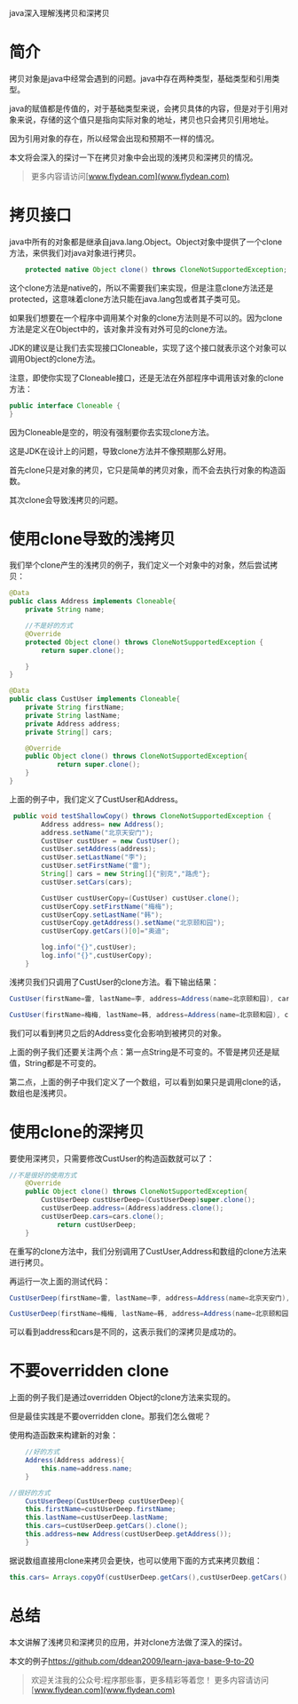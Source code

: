 java深入理解浅拷贝和深拷贝

# 简介

拷贝对象是java中经常会遇到的问题。java中存在两种类型，基础类型和引用类型。

java的赋值都是传值的，对于基础类型来说，会拷贝具体的内容，但是对于引用对象来说，存储的这个值只是指向实际对象的地址，拷贝也只会拷贝引用地址。

因为引用对象的存在，所以经常会出现和预期不一样的情况。

本文将会深入的探讨一下在拷贝对象中会出现的浅拷贝和深拷贝的情况。

> 更多内容请访问[www.flydean.com](www.flydean.com)

# 拷贝接口

java中所有的对象都是继承自java.lang.Object。Object对象中提供了一个clone方法，来供我们对java对象进行拷贝。

~~~java
    protected native Object clone() throws CloneNotSupportedException;
~~~

这个clone方法是native的，所以不需要我们来实现，但是注意clone方法还是protected，这意味着clone方法只能在java.lang包或者其子类可见。

如果我们想要在一个程序中调用某个对象的clone方法则是不可以的。因为clone方法是定义在Object中的，该对象并没有对外可见的clone方法。

JDK的建议是让我们去实现接口Cloneable，实现了这个接口就表示这个对象可以调用Object的clone方法。

注意，即使你实现了Cloneable接口，还是无法在外部程序中调用该对象的clone方法：

~~~java
public interface Cloneable {
}
~~~

因为Cloneable是空的，明没有强制要你去实现clone方法。

这是JDK在设计上的问题，导致clone方法并不像预期那么好用。

首先clone只是对象的拷贝，它只是简单的拷贝对象，而不会去执行对象的构造函数。

其次clone会导致浅拷贝的问题。

# 使用clone导致的浅拷贝

我们举个clone产生的浅拷贝的例子，我们定义一个对象中的对象，然后尝试拷贝：

~~~java
@Data
public class Address implements Cloneable{
    private String name;

    //不是好的方式
    @Override
    protected Object clone() throws CloneNotSupportedException {
        return super.clone();

    }
}
~~~

~~~java
@Data
public class CustUser implements Cloneable{
    private String firstName;
    private String lastName;
    private Address address;
    private String[] cars;

    @Override
    public Object clone() throws CloneNotSupportedException{
            return super.clone();
    }
}
~~~

上面的例子中，我们定义了CustUser和Address。

~~~java
 public void testShallowCopy() throws CloneNotSupportedException {
        Address address= new Address();
        address.setName("北京天安门");
        CustUser custUser = new CustUser();
        custUser.setAddress(address);
        custUser.setLastName("李");
        custUser.setFirstName("雷");
        String[] cars = new String[]{"别克","路虎"};
        custUser.setCars(cars);

        CustUser custUserCopy=(CustUser) custUser.clone();
        custUserCopy.setFirstName("梅梅");
        custUserCopy.setLastName("韩");
        custUserCopy.getAddress().setName("北京颐和园");
        custUserCopy.getCars()[0]="奥迪";

        log.info("{}",custUser);
        log.info("{}",custUserCopy);
    }
~~~

浅拷贝我们只调用了CustUser的clone方法。看下输出结果：

~~~java
CustUser(firstName=雷, lastName=李, address=Address(name=北京颐和园), cars=[奥迪, 路虎])

CustUser(firstName=梅梅, lastName=韩, address=Address(name=北京颐和园), cars=[奥迪, 路虎])
~~~

我们可以看到拷贝之后的Address变化会影响到被拷贝的对象。

上面的例子我们还要关注两个点：第一点String是不可变的。不管是拷贝还是赋值，String都是不可变的。

第二点，上面的例子中我们定义了一个数组，可以看到如果只是调用clone的话，数组也是浅拷贝。

# 使用clone的深拷贝

要使用深拷贝，只需要修改CustUser的构造函数就可以了：

~~~java
//不是很好的使用方式
    @Override
    public Object clone() throws CloneNotSupportedException{
        CustUserDeep custUserDeep=(CustUserDeep)super.clone();
        custUserDeep.address=(Address)address.clone();
        custUserDeep.cars=cars.clone();
            return custUserDeep;
    }
~~~

在重写的clone方法中，我们分别调用了CustUser,Address和数组的clone方法来进行拷贝。

再运行一次上面的测试代码：

~~~java
CustUserDeep(firstName=雷, lastName=李, address=Address(name=北京天安门), cars=[别克, 路虎])

CustUserDeep(firstName=梅梅, lastName=韩, address=Address(name=北京颐和园), cars=[奥迪, 路虎])
~~~

可以看到address和cars是不同的，这表示我们的深拷贝是成功的。

# 不要overridden clone

上面的例子我们是通过overridden Object的clone方法来实现的。

但是最佳实践是不要overridden clone。那我们怎么做呢？

使用构造函数来构建新的对象：

~~~java
    //好的方式
    Address(Address address){
        this.name=address.name;
    }
~~~

~~~java
//很好的方式
    CustUserDeep(CustUserDeep custUserDeep){
    this.firstName=custUserDeep.firstName;
    this.lastName=custUserDeep.lastName;
    this.cars=custUserDeep.getCars().clone();
    this.address=new Address(custUserDeep.getAddress());
    }
~~~

据说数组直接用clone来拷贝会更快，也可以使用下面的方式来拷贝数组：

~~~java
this.cars= Arrays.copyOf(custUserDeep.getCars(),custUserDeep.getCars().length);
~~~

# 总结

本文讲解了浅拷贝和深拷贝的应用，并对clone方法做了深入的探讨。

本文的例子[https://github.com/ddean2009/learn-java-base-9-to-20
](https://github.com/ddean2009/learn-java-base-9-to-20)

> 欢迎关注我的公众号:程序那些事，更多精彩等着您！
> 更多内容请访问 [www.flydean.com](www.flydean.com)











